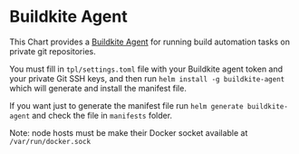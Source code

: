 # Buildkite Agent

This Chart provides a [Buildkite Agent](https://buildkite.com/docs/agent) for running build automation tasks on private git repositories.

You must fill in `tpl/settings.toml` file with your Buildkite agent token and your private Git SSH keys, and then run `helm install -g buildkite-agent` which will generate and install the manifest file.

If you want just to generate the manifest file run `helm generate buildkite-agent` and check the file in `manifests` folder.

Note: node hosts must be make their Docker socket available at `/var/run/docker.sock`
